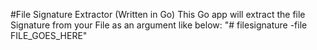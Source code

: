 #File Signature Extractor (Written in Go)
This Go app will extract the file Signature from your File as an argument like below:
"# filesignature -file FILE_GOES_HERE"
